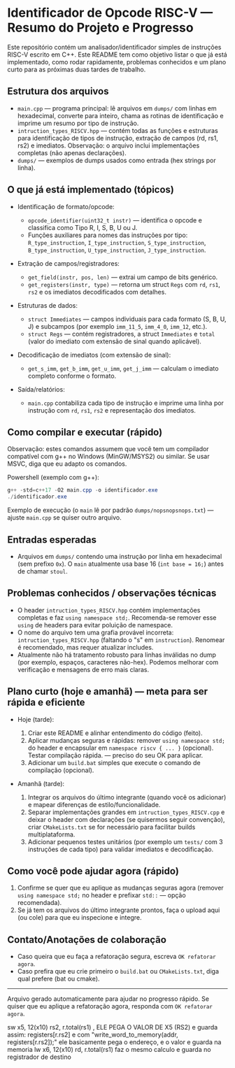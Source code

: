 # Identificador de Opcode RISC-V — Resumo do Projeto e Progresso

Este repositório contém um analisador/identificador simples de instruções RISC-V escrito em C++.
Este README tem como objetivo listar o que já está implementado, como rodar rapidamente, problemas conhecidos e um plano curto para as próximas duas tardes de trabalho.

## Estrutura dos arquivos

- `main.cpp` — programa principal: lê arquivos em `dumps/` com linhas em hexadecimal, converte para inteiro, chama as rotinas de identificação e imprime um resumo por tipo de instrução.
- `intruction_types_RISCV.hpp` — contém todas as funções e estruturas para identificação de tipos de instrução, extração de campos (rd, rs1, rs2) e imediatos. Observação: o arquivo inclui implementações completas (não apenas declarações).
- `dumps/` — exemplos de dumps usados como entrada (hex strings por linha).

## O que já está implementado (tópicos)

- Identificação de formato/opcode:
	- `opcode_identifier(uint32_t instr)` — identifica o opcode e classifica como Tipo R, I, S, B, U ou J.
	- Funções auxiliares para nomes das instruções por tipo: `R_type_instruction`, `I_type_instruction`, `S_type_instruction`, `B_type_instruction`, `U_type_instruction`, `J_type_instruction`.

- Extração de campos/registradores:
	- `get_field(instr, pos, len)` — extrai um campo de bits genérico.
	- `get_registers(instr, type)` — retorna um struct `Regs` com `rd`, `rs1`, `rs2` e os imediatos decodificados com detalhes.

- Estruturas de dados:
	- `struct Immediates` — campos individuais para cada formato (S, B, U, J) e subcampos (por exemplo `imm_11_5`, `imm_4_0`, `imm_12`, etc.).
	- `struct Regs` — contém registradores, a struct `Immediates` e `total` (valor do imediato com extensão de sinal quando aplicável).

- Decodificação de imediatos (com extensão de sinal):
	- `get_s_imm`, `get_b_imm`, `get_u_imm`, `get_j_imm` — calculam o imediato completo conforme o formato.

- Saída/relatórios:
	- `main.cpp` contabiliza cada tipo de instrução e imprime uma linha por instrução com `rd`, `rs1`, `rs2` e representação dos imediatos.

## Como compilar e executar (rápido)

Observação: estes comandos assumem que você tem um compilador compatível com g++ no Windows (MinGW/MSYS2) ou similar. Se usar MSVC, diga que eu adapto os comandos.

Powershell (exemplo com g++):

```powershell
g++ -std=c++17 -O2 main.cpp -o identificador.exe
./identificador.exe
```

Exemplo de execução (o `main` lê por padrão `dumps/nopsnopsnops.txt`) — ajuste `main.cpp` se quiser outro arquivo.

## Entradas esperadas

- Arquivos em `dumps/` contendo uma instrução por linha em hexadecimal (sem prefixo `0x`). O `main` atualmente usa base 16 (`int base = 16;`) antes de chamar `stoul`.

## Problemas conhecidos / observações técnicas

- O header `intruction_types_RISCV.hpp` contém implementações completas e faz `using namespace std;`. Recomenda-se remover esse `using` de headers para evitar poluição de namespace.
- O nome do arquivo tem uma grafia provável incorreta: `intruction_types_RISCV.hpp` (faltando o "s" em `instruction`). Renomear é recomendado, mas requer atualizar includes.
- Atualmente não há tratamento robusto para linhas inválidas no dump (por exemplo, espaços, caracteres não-hex). Podemos melhorar com verificação e mensagens de erro mais claras.

## Plano curto (hoje e amanhã) — meta para ser rápida e eficiente

- Hoje (tarde):
	1. Criar este README e alinhar entendimento do código (feito).
	2. Aplicar mudanças seguras e rápidas: remover `using namespace std;` do header e encapsular em `namespace riscv { ... }` (opcional). Testar compilação rápida. — preciso do seu OK para aplicar.
	3. Adicionar um `build.bat` simples que execute o comando de compilação (opcional).

- Amanhã (tarde):
	1. Integrar os arquivos do último integrante (quando você os adicionar) e mapear diferenças de estilo/funcionalidade.
	2. Separar implementações grandes em `intruction_types_RISCV.cpp` e deixar o header com declarações (se quisermos seguir convenção), criar `CMakeLists.txt` se for necessário para facilitar builds multiplataforma.
	3. Adicionar pequenos testes unitários (por exemplo um `tests/` com 3 instruções de cada tipo) para validar imediatos e decodificação.

## Como você pode ajudar agora (rápido)

1. Confirme se quer que eu aplique as mudanças seguras agora (remover `using namespace std;` no header e prefixar `std::` — opção recomendada).
2. Se já tem os arquivos do último integrante prontos, faça o upload aqui (ou cole) para que eu inspecione e integre.

## Contato/Anotações de colaboração

- Caso queira que eu faça a refatoração segura, escreva `OK refatorar agora`.
- Caso prefira que eu crie primeiro o `build.bat` ou `CMakeLists.txt`, diga qual prefere (bat ou cmake).

---

Arquivo gerado automaticamente para ajudar no progresso rápido. Se quiser que eu aplique a refatoração agora, responda com `OK refatorar agora`.

sw x5, 12(x10)  rs2, r.total(rs1) , ELE PEGA O VALOR DE X5 (RS2) e guarda assim: registers[r.rs2] e com "write_word_to_memory(addr, registers[r.rs2]);" ele basicamente pega o endereço, e o valor e guarda na memoria 
lw x6, 12(x10)   rd, r.total(rs1) faz o mesmo calculo e guarda no registrador de destino
